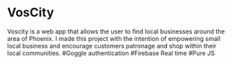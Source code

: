 # VosCity
Voscity is a web app that allows the user to find local businesses around the area of Phoenix. I made this project with the intention of empowering small local business and encourage customers patronage and shop within their local communities.
#Goggle authentication
#Firebase Real time
#Pure JS
